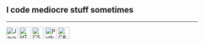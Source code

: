 <h2>I code mediocre stuff sometimes </h2>

---

<img src="https://cdn.jsdelivr.net/gh/devicons/devicon/icons/javascript/javascript-original.svg" height="30" alt="JavaScript logo" />  
<img src="https://cdn.jsdelivr.net/gh/devicons/devicon/icons/html5/html5-original.svg" height="30" alt="HTML5 logo" />  
<img src="https://cdn.jsdelivr.net/gh/devicons/devicon/icons/css3/css3-original.svg" height="30" alt="CSS3 logo" />  
<img src="https://cdn.jsdelivr.net/gh/devicons/devicon/icons/python/python-original.svg" height="30" alt="Python logo" />  
<img src="https://cdn.jsdelivr.net/gh/devicons/devicon/icons/csharp/csharp-original.svg" height="30" alt="C# logo" />
